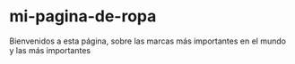 # mi-pagina-de-ropa
Bienvenidos a esta página, sobre las marcas más importantes en el mundo y las más importantes 
